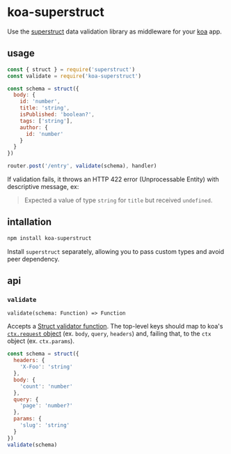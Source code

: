 # koa-superstruct
Use the [superstruct][superstruct] data validation library as middleware for your [koa][koa] app.

## usage
```javascript
const { struct } = require('superstruct')
const validate = require('koa-superstruct')

const schema = struct({
  body: {
    id: 'number',
    title: 'string',
    isPublished: 'boolean?',
    tags: ['string'],
    author: {
      id: 'number'
    }
  }
})

router.post('/entry', validate(schema), handler)
```

If validation fails, it throws an HTTP 422 error (Unprocessable Entity) with descriptive message, ex:

> Expected a value of type `string` for `title` but received `undefined`.

## intallation
```bash
npm install koa-superstruct
```
Install `superstruct` separately, allowing you to pass custom types and avoid peer dependency.

## api

### `validate`
`validate(schema: Function) => Function`

Accepts a [Struct validator function][validator-function]. The top-level keys should map to koa's [`ctx.request` object][request-object] (ex. `body`, `query`, `headers`) and, failing that, to the `ctx` object (ex. `ctx.params`).

```javascript
const schema = struct({
  headers: {
    'X-Foo': 'string'
  },
  body: {
    'count': 'number'
  },
  query: {
    'page': 'number?'
  },
  params: {
    'slug': 'string'
  }
})
validate(schema)
```

[superstruct]: https://github.com/ianstormtaylor/superstruct
[koa]: https://github.com/koajs/koa
[validator-function]: https://github.com/ianstormtaylor/superstruct/blob/master/docs/reference.md
[request-object]: http://koajs.com/#request
